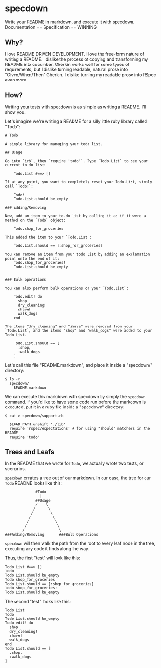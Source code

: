 # specdown

Write your README in markdown, and execute it with specdown. Documentation == Specification == WINNING

## Why?

I love README DRIVEN DEVELOPMENT. I love the free-form nature of writing a README. I dislike the process of copying and transforming my README into cucumber. Gherkin works well for some types of requirements, but I dislike turning readable, natural prose into "Given/When/Then" Gherkin. I dislike turning my readable prose into RSpec even more.

## How?

Writing your tests with specdown is as simple as writing a README. I'll show you. 

Let's imagine we're writing a README for a silly little ruby library called "Todo":

    # Todo

    A simple library for managing your todo list. 

    ## Usage

    Go into `irb`, then `require 'todo'`. Type `Todo.List` to see your current to do list:

        Todo.List #==> []

    If at any point, you want to completely reset your Todo.List, simply call `Todo!`:
        
        Todo!
        Todo.List.should be_empty

    ### Adding/Removing

    Now, add an item to your to-do list by calling it as if it were a method on the `Todo` object:

        Todo.shop_for_groceries
    
    This added the item to your `Todo.List`:

        Todo.List.should == [:shop_for_groceries]

    You can remove an item from your todo list by adding an exclamation point onto the end of it:
        Todo.shop_for_groceries!
        Todo.List.should be_empty
    

    ### Bulk operations

    You can also perform bulk operations on your `Todo.List`:
      
        Todo.edit! do 
          shop
          dry_cleaning!
          shave!
          walk_dogs
        end

    The items "dry_cleaning" and "shave" were removed from your `Todo.List`, and the items "shop" and "walk_dogs" were added to your Todo.List.

        Todo.List.should == [
          :shop,
          :walk_dogs
        ]

Let's call this file "README.markdown", and place it inside a "specdown/" directory:

    $ ls -r
      specdown/
        README.markdown

We can execute this markdown with specdown by simply the `specdown` command. If you'd like to have some code run before the markdown is executed, put it in a ruby file inside a "specdown" directory:

    $ cat > specdown/support.rb
      
      $LOAD_PATH.unshift './lib'
      require 'rspec/expectations' # for using "should" matchers in the README
      require 'todo'

## Trees and Leafs

In the README that we wrote for `Todo`, we actually wrote two tests, or scenarios. 

`specdown` creates a tree out of our markdown. In our case, the tree for our `Todo` README looks like this:


                  #Todo
                    |
                  ##Usage
                  /    \
                 /      \
                /        \
               /          \
              /            \
             /              \
            /                \
    ###Adding/Removing       ###Bulk Operations

`specdown` will then walk the path from the root to every leaf node in the tree, executing any code it finds along the way.

Thus, the first "test" will look like this:

    Todo.List #==> []
    Todo!
    Todo.List.should be_empty
    Todo.shop_for_groceries
    Todo.List.should == [:shop_for_groceries]
    Todo.shop_for_groceries!
    Todo.List.should be_empty

The second "test" looks like this:

    Todo.List
    Todo!
    Todo.List.should be_empty
    Todo.edit! do 
      shop
      dry_cleaning!
      shave!
      walk_dogs
    end
    Todo.List.should == [
      :shop,
      :walk_dogs
    ]
